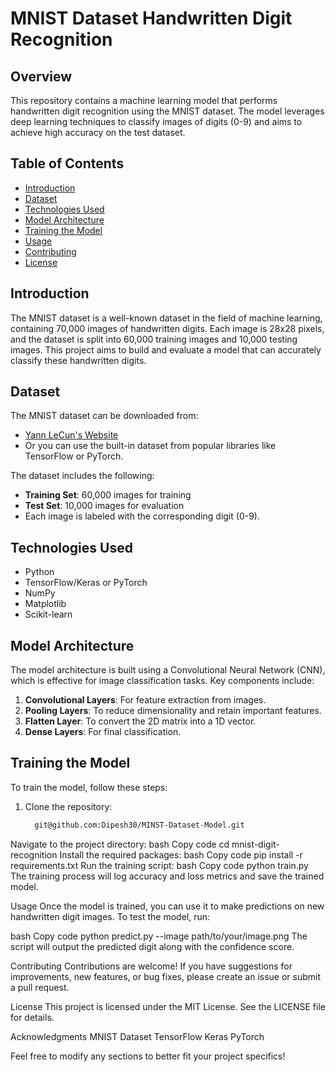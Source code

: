 # MNIST Dataset Handwritten Digit Recognition

## Overview

This repository contains a machine learning model that performs handwritten digit recognition using the MNIST dataset. The model leverages deep learning techniques to classify images of digits (0-9) and aims to achieve high accuracy on the test dataset.

## Table of Contents

- [Introduction](#introduction)
- [Dataset](#dataset)
- [Technologies Used](#technologies-used)
- [Model Architecture](#model-architecture)
- [Training the Model](#training-the-model)
- [Usage](#usage)
- [Contributing](#contributing)
- [License](#license)

## Introduction

The MNIST dataset is a well-known dataset in the field of machine learning, containing 70,000 images of handwritten digits. Each image is 28x28 pixels, and the dataset is split into 60,000 training images and 10,000 testing images. This project aims to build and evaluate a model that can accurately classify these handwritten digits.

## Dataset

The MNIST dataset can be downloaded from:

- [Yann LeCun's Website](http://yann.lecun.com/exdb/mnist/)
- Or you can use the built-in dataset from popular libraries like TensorFlow or PyTorch.

The dataset includes the following:

- **Training Set**: 60,000 images for training
- **Test Set**: 10,000 images for evaluation
- Each image is labeled with the corresponding digit (0-9).

## Technologies Used

- Python
- TensorFlow/Keras or PyTorch
- NumPy
- Matplotlib
- Scikit-learn

## Model Architecture

The model architecture is built using a Convolutional Neural Network (CNN), which is effective for image classification tasks. Key components include:

1. **Convolutional Layers**: For feature extraction from images.
2. **Pooling Layers**: To reduce dimensionality and retain important features.
3. **Flatten Layer**: To convert the 2D matrix into a 1D vector.
4. **Dense Layers**: For final classification.

## Training the Model

To train the model, follow these steps:

1. Clone the repository:
   ```bash
     git@github.com:Dipesh30/MINST-Dataset-Model.git
Navigate to the project directory:
bash
Copy code
cd mnist-digit-recognition
Install the required packages:
bash
Copy code
pip install -r requirements.txt
Run the training script:
bash
Copy code
python train.py
The training process will log accuracy and loss metrics and save the trained model.

Usage
Once the model is trained, you can use it to make predictions on new handwritten digit images. To test the model, run:

bash
Copy code
python predict.py --image path/to/your/image.png
The script will output the predicted digit along with the confidence score.

Contributing
Contributions are welcome! If you have suggestions for improvements, new features, or bug fixes, please create an issue or submit a pull request.

License
This project is licensed under the MIT License. See the LICENSE file for details.

Acknowledgments
MNIST Dataset
TensorFlow
Keras
PyTorch

Feel free to modify any sections to better fit your project specifics!
